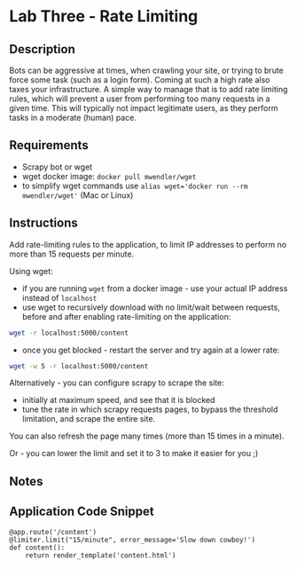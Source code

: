 # Lab Three - Rate Limiting

## Description
Bots can be aggressive at times, when crawling your site, or trying to brute force
some task (such as a login form). Coming at such a high rate also taxes your infrastructure.
A simple way to manage that is to add rate limiting rules, which will prevent a user from performing too many requests in a given time. This will typically not impact legitimate users, as they perform tasks in a moderate (human) pace.

## Requirements
* Scrapy bot or wget
* wget docker image: `docker pull mwendler/wget`
* to simplify wget commands use `alias wget='docker run --rm mwendler/wget'` (Mac or Linux)

## Instructions
Add rate-limiting rules to the application, to limit IP addresses to perform no more than 15 requests per minute.

Using wget:
* if you are running `wget` from a docker image - use your actual IP address instead of `localhost`
* use wget to recursively download with no limit/wait between requests, before and after enabling rate-limiting on the application:
```bash
wget -r localhost:5000/content
```
* once you get blocked - restart the server and try again at a lower rate:
```bash
wget -w 5 -r localhost:5000/content
```

Alternatively - you can configure scrapy to scrape the site:
* initially at maximum speed, and see that it is blocked
* tune the rate in which scrapy requests pages, to bypass the threshold limitation, and scrape the entire site.

You can also refresh the page many times (more than 15 times in a minute).

Or - you can lower the limit and set it to 3 to make it easier for you ;)

## Notes

## Application Code Snippet

```
@app.route('/content')
@limiter.limit("15/minute", error_message='Slow down cowboy!')
def content():
    return render_template('content.html')
```
